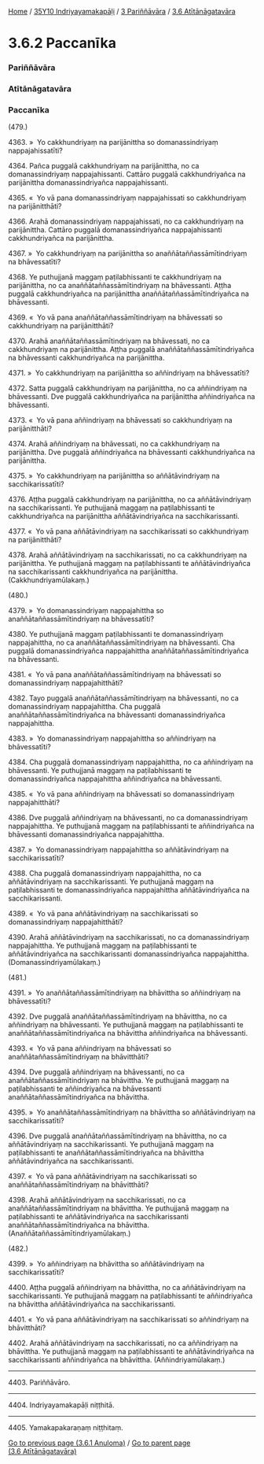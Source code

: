 
[Home](/) / [35Y10 Indriyayamakapāḷi](/tipitaka/35Y10.md) / [3 Pariññāvāra](/tipitaka/35Y10/3.md) / [3.6 Atītānāgatavāra](/tipitaka/35Y10/3/3.6.md)

# 3.6.2 Paccanīka

### Pariññāvāra

### Atītānāgatavāra

### Paccanīka

(479.)

4363\. »  Yo cakkhundriyaṃ na parijānittha so domanassindriyaṃ nappajahissatīti?

4364\. Pañca puggalā cakkhundriyaṃ na parijānittha, no ca domanassindriyaṃ nappajahissanti. Cattāro puggalā cakkhundriyañca na parijānittha domanassindriyañca nappajahissanti.

4365\. «  Yo vā pana domanassindriyaṃ nappajahissati so cakkhundriyaṃ na parijānitthāti?

4366\. Arahā domanassindriyaṃ nappajahissati, no ca cakkhundriyaṃ na parijānittha. Cattāro puggalā domanassindriyañca nappajahissanti cakkhundriyañca na parijānittha.

4367\. »  Yo cakkhundriyaṃ na parijānittha so anaññātaññassāmītindriyaṃ na bhāvessatīti?

4368\. Ye puthujjanā maggaṃ paṭilabhissanti te cakkhundriyaṃ na parijānittha, no ca anaññātaññassāmītindriyaṃ na bhāvessanti. Aṭṭha puggalā cakkhundriyañca na parijānittha anaññātaññassāmītindriyañca na bhāvessanti.

4369\. «  Yo vā pana anaññātaññassāmītindriyaṃ na bhāvessati so cakkhundriyaṃ na parijānitthāti?

4370\. Arahā anaññātaññassāmītindriyaṃ na bhāvessati, no ca cakkhundriyaṃ na parijānittha. Aṭṭha puggalā anaññātaññassāmītindriyañca na bhāvessanti cakkhundriyañca na parijānittha.

4371\. »  Yo cakkhundriyaṃ na parijānittha so aññindriyaṃ na bhāvessatīti?

4372\. Satta puggalā cakkhundriyaṃ na parijānittha, no ca aññindriyaṃ na bhāvessanti. Dve puggalā cakkhundriyañca na parijānittha aññindriyañca na bhāvessanti.

4373\. «  Yo vā pana aññindriyaṃ na bhāvessati so cakkhundriyaṃ na parijānitthāti?

4374\. Arahā aññindriyaṃ na bhāvessati, no ca cakkhundriyaṃ na parijānittha. Dve puggalā aññindriyañca na bhāvessanti cakkhundriyañca na parijānittha.

4375\. »  Yo cakkhundriyaṃ na parijānittha so aññātāvindriyaṃ na sacchikarissatīti?

4376\. Aṭṭha puggalā cakkhundriyaṃ na parijānittha, no ca aññātāvindriyaṃ na sacchikarissanti. Ye puthujjanā maggaṃ na paṭilabhissanti te cakkhundriyañca na parijānittha aññātāvindriyañca na sacchikarissanti.

4377\. «  Yo vā pana aññātāvindriyaṃ na sacchikarissati so cakkhundriyaṃ na parijānitthāti?

4378\. Arahā aññātāvindriyaṃ na sacchikarissati, no ca cakkhundriyaṃ na parijānittha. Ye puthujjanā maggaṃ na paṭilabhissanti te aññātāvindriyañca na sacchikarissanti cakkhundriyañca na parijānittha. (Cakkhundriyamūlakaṃ.)

(480.)

4379\. »  Yo domanassindriyaṃ nappajahittha so anaññātaññassāmītindriyaṃ na bhāvessatīti?

4380\. Ye puthujjanā maggaṃ paṭilabhissanti te domanassindriyaṃ nappajahittha, no ca anaññātaññassāmītindriyaṃ na bhāvessanti. Cha puggalā domanassindriyañca nappajahittha anaññātaññassāmītindriyañca na bhāvessanti.

4381\. «  Yo vā pana anaññātaññassāmītindriyaṃ na bhāvessati so domanassindriyaṃ nappajahitthāti?

4382\. Tayo puggalā anaññātaññassāmītindriyaṃ na bhāvessanti, no ca domanassindriyaṃ nappajahittha. Cha puggalā anaññātaññassāmītindriyañca na bhāvessanti domanassindriyañca nappajahittha.

4383\. »  Yo domanassindriyaṃ nappajahittha so aññindriyaṃ na bhāvessatīti?

4384\. Cha puggalā domanassindriyaṃ nappajahittha, no ca aññindriyaṃ na bhāvessanti. Ye puthujjanā maggaṃ na paṭilabhissanti te domanassindriyañca nappajahittha aññindriyañca na bhāvessanti.

4385\. «  Yo vā pana aññindriyaṃ na bhāvessati so domanassindriyaṃ nappajahitthāti?

4386\. Dve puggalā aññindriyaṃ na bhāvessanti, no ca domanassindriyaṃ nappajahittha. Ye puthujjanā maggaṃ na paṭilabhissanti te aññindriyañca na bhāvessanti domanassindriyañca nappajahittha.

4387\. »  Yo domanassindriyaṃ nappajahittha so aññātāvindriyaṃ na sacchikarissatīti?

4388\. Cha puggalā domanassindriyaṃ nappajahittha, no ca aññātāvindriyaṃ na sacchikarissanti. Ye puthujjanā maggaṃ na paṭilabhissanti te domanassindriyañca nappajahittha aññātāvindriyañca na sacchikarissanti.

4389\. «  Yo vā pana aññātāvindriyaṃ na sacchikarissati so domanassindriyaṃ nappajahitthāti?

4390\. Arahā aññātāvindriyaṃ na sacchikarissati, no ca domanassindriyaṃ nappajahittha. Ye puthujjanā maggaṃ na paṭilabhissanti te aññātāvindriyañca na sacchikarissanti domanassindriyañca nappajahittha. (Domanassindriyamūlakaṃ.)

(481.)

4391\. »  Yo anaññātaññassāmītindriyaṃ na bhāvittha so aññindriyaṃ na bhāvessatīti?

4392\. Dve puggalā anaññātaññassāmītindriyaṃ na bhāvittha, no ca aññindriyaṃ na bhāvessanti. Ye puthujjanā maggaṃ na paṭilabhissanti te anaññātaññassāmītindriyañca na bhāvittha aññindriyañca na bhāvessanti.

4393\. «  Yo vā pana aññindriyaṃ na bhāvessati so anaññātaññassāmītindriyaṃ na bhāvitthāti?

4394\. Dve puggalā aññindriyaṃ na bhāvessanti, no ca anaññātaññassāmītindriyaṃ na bhāvittha. Ye puthujjanā maggaṃ na paṭilabhissanti te aññindriyañca na bhāvessanti anaññātaññassāmītindriyañca na bhāvittha.

4395\. »  Yo anaññātaññassāmītindriyaṃ na bhāvittha so aññātāvindriyaṃ na sacchikarissatīti?

4396\. Dve puggalā anaññātaññassāmītindriyaṃ na bhāvittha, no ca aññātāvindriyaṃ na sacchikarissanti. Ye puthujjanā maggaṃ na paṭilabhissanti te anaññātaññassāmītindriyañca na bhāvittha aññātāvindriyañca na sacchikarissanti.

4397\. «  Yo vā pana aññātāvindriyaṃ na sacchikarissati so anaññātaññassāmītindriyaṃ na bhāvitthāti?

4398\. Arahā aññātāvindriyaṃ na sacchikarissati, no ca anaññātaññassāmītindriyaṃ na bhāvittha. Ye puthujjanā maggaṃ na paṭilabhissanti te aññātāvindriyañca na sacchikarissanti anaññātaññassāmītindriyañca na bhāvittha. (Anaññātaññassāmītindriyamūlakaṃ.)

(482.)

4399\. »  Yo aññindriyaṃ na bhāvittha so aññātāvindriyaṃ na sacchikarissatīti?

4400\. Aṭṭha puggalā aññindriyaṃ na bhāvittha, no ca aññātāvindriyaṃ na sacchikarissanti. Ye puthujjanā maggaṃ na paṭilabhissanti te aññindriyañca na bhāvittha aññātāvindriyañca na sacchikarissanti.

4401\. «  Yo vā pana aññātāvindriyaṃ na sacchikarissati so aññindriyaṃ na bhāvitthāti?

4402\. Arahā aññātāvindriyaṃ na sacchikarissati, no ca aññindriyaṃ na bhāvittha. Ye puthujjanā maggaṃ na paṭilabhissanti te aññātāvindriyañca na sacchikarissanti aññindriyañca na bhāvittha. (Aññindriyamūlakaṃ.)

---

4403\. Pariññāvāro.



---

4404\. Indriyayamakapāḷi niṭṭhitā.



---

4405\. Yamakapakaraṇaṃ niṭṭhitaṃ.



[Go to previous page (3.6.1 Anuloma)](/tipitaka/35Y10/3/3.6/3.6.1.md) / [Go to parent page (3.6 Atītānāgatavāra)](/tipitaka/35Y10/3/3.6.md)


